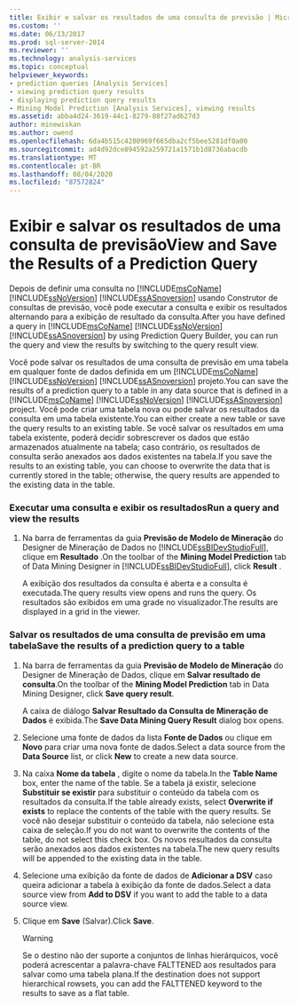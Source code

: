 ```yaml
---
title: Exibir e salvar os resultados de uma consulta de previsão | Microsoft Docs
ms.custom: ''
ms.date: 06/13/2017
ms.prod: sql-server-2014
ms.reviewer: ''
ms.technology: analysis-services
ms.topic: conceptual
helpviewer_keywords:
- prediction queries [Analysis Services]
- viewing prediction query results
- displaying prediction query results
- Mining Model Prediction [Analysis Services], viewing results
ms.assetid: abba4d24-3619-44c1-8279-88f27ad627d3
author: minewiskan
ms.author: owend
ms.openlocfilehash: 6da4b515c4280969f665dba2cf5bee5281df0a00
ms.sourcegitcommit: ad4d92dce894592a259721a1571b1d8736abacdb
ms.translationtype: MT
ms.contentlocale: pt-BR
ms.lasthandoff: 08/04/2020
ms.locfileid: "87572824"
---
```

# <a name="view-and-save-the-results-of-a-prediction-query"></a><span data-ttu-id="af357-102">Exibir e salvar os resultados de uma consulta de previsão</span><span class="sxs-lookup"><span data-stu-id="af357-102">View and Save the Results of a Prediction Query</span></span>
  <span data-ttu-id="af357-103">Depois de definir uma consulta no [!INCLUDE[msCoName](../../includes/msconame-md.md)] [!INCLUDE[ssNoVersion](../../includes/ssnoversion-md.md)] [!INCLUDE[ssASnoversion](../../includes/ssasnoversion-md.md)] usando Construtor de consultas de previsão, você pode executar a consulta e exibir os resultados alternando para a exibição de resultado da consulta.</span><span class="sxs-lookup"><span data-stu-id="af357-103">After you have defined a query in [!INCLUDE[msCoName](../../includes/msconame-md.md)] [!INCLUDE[ssNoVersion](../../includes/ssnoversion-md.md)] [!INCLUDE[ssASnoversion](../../includes/ssasnoversion-md.md)] by using Prediction Query Builder, you can run the query and view the results by switching to the query result view.</span></span>  
  
 <span data-ttu-id="af357-104">Você pode salvar os resultados de uma consulta de previsão em uma tabela em qualquer fonte de dados definida em um [!INCLUDE[msCoName](../../includes/msconame-md.md)] [!INCLUDE[ssNoVersion](../../includes/ssnoversion-md.md)] [!INCLUDE[ssASnoversion](../../includes/ssasnoversion-md.md)] projeto.</span><span class="sxs-lookup"><span data-stu-id="af357-104">You can save the results of a prediction query to a table in any data source that is defined in a [!INCLUDE[msCoName](../../includes/msconame-md.md)] [!INCLUDE[ssNoVersion](../../includes/ssnoversion-md.md)] [!INCLUDE[ssASnoversion](../../includes/ssasnoversion-md.md)] project.</span></span> <span data-ttu-id="af357-105">Você pode criar uma tabela nova ou pode salvar os resultados da consulta em uma tabela existente.</span><span class="sxs-lookup"><span data-stu-id="af357-105">You can either create a new table or save the query results to an existing table.</span></span> <span data-ttu-id="af357-106">Se você salvar os resultados em uma tabela existente, poderá decidir sobrescrever os dados que estão armazenados atualmente na tabela; caso contrário, os resultados de consulta serão anexados aos dados existentes na tabela.</span><span class="sxs-lookup"><span data-stu-id="af357-106">If you save the results to an existing table, you can choose to overwrite the data that is currently stored in the table; otherwise, the query results are appended to the existing data in the table.</span></span>  
  
### <a name="run-a-query-and-view-the-results"></a><span data-ttu-id="af357-107">Executar uma consulta e exibir os resultados</span><span class="sxs-lookup"><span data-stu-id="af357-107">Run a query and view the results</span></span>  
  
1.  <span data-ttu-id="af357-108">Na barra de ferramentas da guia **Previsão de Modelo de Mineração** do Designer de Mineração de Dados no [!INCLUDE[ssBIDevStudioFull](../../includes/ssbidevstudiofull-md.md)], clique em **Resultado** .</span><span class="sxs-lookup"><span data-stu-id="af357-108">On the toolbar of the **Mining Model Prediction** tab of Data Mining Designer in [!INCLUDE[ssBIDevStudioFull](../../includes/ssbidevstudiofull-md.md)], click **Result** .</span></span>  
  
     <span data-ttu-id="af357-109">A exibição dos resultados da consulta é aberta e a consulta é executada.</span><span class="sxs-lookup"><span data-stu-id="af357-109">The query results view opens and runs the query.</span></span> <span data-ttu-id="af357-110">Os resultados são exibidos em uma grade no visualizador.</span><span class="sxs-lookup"><span data-stu-id="af357-110">The results are displayed in a grid in the viewer.</span></span>  
  
### <a name="save-the-results-of-a-prediction-query-to-a-table"></a><span data-ttu-id="af357-111">Salvar os resultados de uma consulta de previsão em uma tabela</span><span class="sxs-lookup"><span data-stu-id="af357-111">Save the results of a prediction query to a table</span></span>  
  
1.  <span data-ttu-id="af357-112">Na barra de ferramentas da guia **Previsão de Modelo de Mineração** do Designer de Mineração de Dados, clique em **Salvar resultado de consulta**.</span><span class="sxs-lookup"><span data-stu-id="af357-112">On the toolbar of the **Mining Model Prediction** tab in Data Mining Designer, click **Save query result**.</span></span>  
  
     <span data-ttu-id="af357-113">A caixa de diálogo **Salvar Resultado da Consulta de Mineração de Dados** é exibida.</span><span class="sxs-lookup"><span data-stu-id="af357-113">The **Save Data Mining Query Result** dialog box opens.</span></span>  
  
2.  <span data-ttu-id="af357-114">Selecione uma fonte de dados da lista **Fonte de Dados** ou clique em **Novo** para criar uma nova fonte de dados.</span><span class="sxs-lookup"><span data-stu-id="af357-114">Select a data source from the **Data Source** list, or click **New** to create a new data source.</span></span>  
  
3.  <span data-ttu-id="af357-115">Na caixa **Nome da tabela** , digite o nome da tabela.</span><span class="sxs-lookup"><span data-stu-id="af357-115">In the **Table Name** box, enter the name of the table.</span></span> <span data-ttu-id="af357-116">Se a tabela já existir, selecione **Substituir se existir** para substituir o conteúdo da tabela com os resultados da consulta.</span><span class="sxs-lookup"><span data-stu-id="af357-116">If the table already exists, select **Overwrite if exists** to replace the contents of the table with the query results.</span></span> <span data-ttu-id="af357-117">Se você não desejar substituir o conteúdo da tabela, não selecione esta caixa de seleção.</span><span class="sxs-lookup"><span data-stu-id="af357-117">If you do not want to overwrite the contents of the table, do not select this check box.</span></span> <span data-ttu-id="af357-118">Os novos resultados da consulta serão anexados aos dados existentes na tabela.</span><span class="sxs-lookup"><span data-stu-id="af357-118">The new query results will be appended to the existing data in the table.</span></span>  
  
4.  <span data-ttu-id="af357-119">Selecione uma exibição da fonte de dados de **Adicionar a DSV** caso queira adicionar a tabela à exibição da fonte de dados.</span><span class="sxs-lookup"><span data-stu-id="af357-119">Select a data source view from **Add to DSV** if you want to add the table to a data source view.</span></span>  
  
5.  <span data-ttu-id="af357-120">Clique em **Save** (Salvar).</span><span class="sxs-lookup"><span data-stu-id="af357-120">Click **Save**.</span></span>  
  
    > [!WARNING]  
    >  <span data-ttu-id="af357-121">Se o destino não der suporte a conjuntos de linhas hierárquicos, você poderá acrescentar a palavra-chave FALTTENED aos resultados para salvar como uma tabela plana.</span><span class="sxs-lookup"><span data-stu-id="af357-121">If the destination does not support hierarchical rowsets, you can add the FALTTENED keyword to the results to save as a flat table.</span></span>  
  
  

